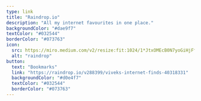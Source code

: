 ```yaml
---
type: link
title: "Raindrop.io"
description: "All my internet favourites in one place."
backgroundColor: "#dae9f7"
textColor: "#032544"
borderColor: "#073763"
icon:
  src: https://miro.medium.com/v2/resize:fit:1024/1*JtxOMEcB0N7yoGiHjFf1Gg.png
  alt: "raindrop"
button: 
  text: "Bookmarks"
  link: "https://raindrop.io/v288399/viveks-internet-finds-40318331"
  backgroundColor: "#d0e4f7"
  textColor: "#032544"
  borderColor: "#073763"
---
```


